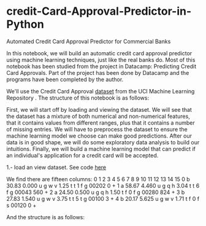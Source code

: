 # credit-Card-Approval-Predictor-in-Python
Automated  Credit Card Approval Predictor for Commercial Banks

In this notebook, we will build an automatic credit card approval predictor using machine learning techniques, just like the real banks do. Most of this notebook has been studied from the project in Datacamp: Predicting Credit Card Approvals.  Part of the project has been done by Datacamp and the programs have been completed by the author.

We'll use the Credit Card Approval [dataset](http://archive.ics.uci.edu/ml/machine-learning-databases/credit-screening/)  from the UCI Machine Learning Repository . The structure of this notebook is as follows:

First, we will start off by loading and viewing the dataset.
We will see that the dataset has a mixture of both numerical and non-numerical features, that it contains values from different ranges, plus that it contains a number of missing entries.
We will have to preprocess the dataset to ensure the machine learning model we choose can make good predictions.
After our data is in good shape, we will do some exploratory data analysis to build our intuitions.
Finally, we will build a machine learning model that can predict if an individual's application for a credit card will be accepted.

1.- load an view dataset. See code [here](coding/load-data)

We find there are fifteen columns:
 0      1      2  3  4  5  6     7  8  9   10 11 12     13   14 15
0  b  30.83  0.000  u  g  w  v  1.25  t  t   1  f  g  00202    0  +
1  a  58.67  4.460  u  g  q  h  3.04  t  t   6  f  g  00043  560  +
2  a  24.50  0.500  u  g  q  h  1.50  t  f   0  f  g  00280  824  +
3  b  27.83  1.540  u  g  w  v  3.75  t  t   5  t  g  00100    3  +
4  b  20.17  5.625  u  g  w  v  1.71  t  f   0  f  s  00120    0  +

And the structure is as follows: 

